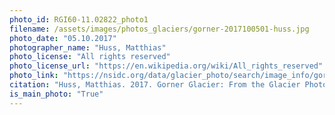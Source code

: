 ```yaml
---
photo_id: RGI60-11.02822_photo1
filename: /assets/images/photos_glaciers/gorner-2017100501-huss.jpg
photo_date: "05.10.2017"
photographer_name: "Huss, Matthias"
photo_license: "All rights reserved"
photo_license_url: "https://en.wikipedia.org/wiki/All_rights_reserved"
photo_link: "https://nsidc.org/data/glacier_photo/search/image_info/gorner-2017100501-huss"
citation: "Huss, Matthias. 2017. Gorner Glacier: From the Glacier Photograph Collection. Boulder, Colorado USA: National Snow and Ice Data Center. Digital media."
is_main_photo: "True"
---
```

